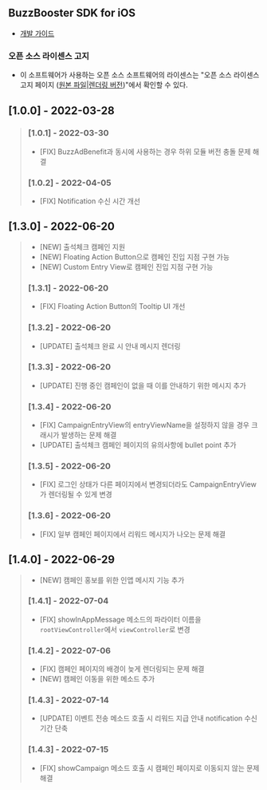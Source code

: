 ## BuzzBooster SDK for iOS

* [개발 가이드](https://buzzvil.atlassian.net/wiki/spaces/BDG/pages/2733506680/BuzzBooster+iOS)

### 오픈 소스 라이센스 고지
- 이 소프트웨어가 사용하는 오픈 소스 소프트웨어의 라이센스는 "오픈 소스 라이센스 고지 페이지 ([원본 파일](docs/3rd_party_licenses.html)|[렌더링 버전](https://htmlpreview.github.io/?https://github.com/Buzzvil/buzzscreen-sdk-publisher/blob/master/docs/3rd_party_licenses.html))"에서 확인할 수 있다.

## [1.0.0] - 2022-03-28
> ### [1.0.1] - 2022-03-30
> * [FIX] BuzzAdBenefit과 동시에 사용하는 경우 하위 모듈 버전 충돌 문제 해결
> ### [1.0.2] - 2022-04-05
> * [FIX] Notification 수신 시간 개선
## [1.3.0] - 2022-06-20
> * [NEW] 출석체크 캠페인 지원
> * [NEW] Floating Action Button으로 캠페인 진입 지점 구현 가능
> * [NEW] Custom Entry View로 캠페인 진입 지점 구현 가능
> ### [1.3.1] - 2022-06-20
> * [FIX] Floating Action Button의 Tooltip UI 개선
> ### [1.3.2] - 2022-06-20
> * [UPDATE] 출석체크 완료 시 안내 메시지 렌더링
> ### [1.3.3] - 2022-06-20
> * [UPDATE] 진행 중인 캠페인이 없을 때 이를 안내하기 위한 메시지 추가
> ### [1.3.4] - 2022-06-20
> * [FIX] CampaignEntryView의 entryViewName을 설정하지 않을 경우 크래시가 발생하는 문제 해결
> * [UPDATE] 출석체크 캠페인 페이지의 유의사항에 bullet point 추가
> ### [1.3.5] - 2022-06-20
> * [FIX] 로그인 상태가 다른 페이지에서 변경되더라도 CampaignEntryView가 렌더링될 수 있게 변경
> ### [1.3.6] - 2022-06-20
> * [FIX] 일부 캠페인 페이지에서 리워드 메시지가 나오는 문제 해결
## [1.4.0] - 2022-06-29
> * [NEW] 캠페인 홍보를 위한 인앱 메시지 기능 추가
> ### [1.4.1] - 2022-07-04
> * [FIX] showInAppMessage 메소드의 파라이터 이름을 `rootViewController`에서 `viewController`로 변경
> ### [1.4.2] - 2022-07-06
> * [FIX] 캠페인 페이지의 배경이 늦게 렌더링되는 문제 해결
> * [NEW] 캠페인 이동을 위한 메소드 추가
> ### [1.4.3] - 2022-07-14
> * [UPDATE] 이벤트 전송 메소드 호출 시 리워드 지급 안내 notification 수신 기간 단축
> ### [1.4.3] - 2022-07-15
> * [FIX] showCampaign 메소드 호출 시 캠페인 페이지로 이동되지 않는 문제 해결 
